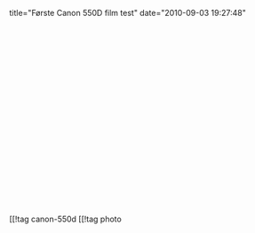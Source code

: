 title="Første Canon 550D film test"
date="2010-09-03 19:27:48"
<object width="560" height="340"><param name="movie" value="http://www.youtube.com/v/TNelErWKKEo?fs=1&amp;hl=en_US&amp;rel=0&amp;hd=1"></param><param name="allowFullScreen" value="true"></param><param name="allowscriptaccess" value="always"></param><embed src="http://www.youtube.com/v/TNelErWKKEo?fs=1&amp;hl=en_US&amp;rel=0&amp;hd=1" type="application/x-shockwave-flash" allowscriptaccess="always" allowfullscreen="true" width="560" height="340"></embed></object>

[[!tag  canon-550d
[[!tag  photo

